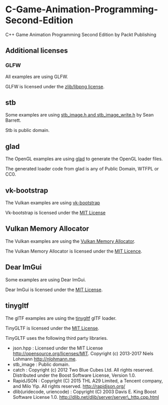 # C-Game-Animation-Programming-Second-Edition
C++ Game Animation Programming Second Edition by Packt Publishing


## Additional licenses

### GLFW

All examples are using GLFW.

GLFW is licensed under the [zlib/libpng license](https://www.glfw.org/license.html).

## stb

Some examples are using [stb_image.h and stb_image_write.h](https://github.com/nothings/stb/) by Sean Barrett.

Stb is public domain.

## glad

The OpenGL examples are using [glad](https://github.com/Dav1dde/glad) to generate the OpenGL loader files.

The generated loader code from glad is any of Public Domain, WTFPL or CC0.

## vk-bootstrap

The Vulkan examples are using [vk-bootstrap](https://github.com/charles-lunarg/vk-bootstrap)

Vk-bootstrap is licensed under the [MIT License](https://github.com/charles-lunarg/vk-bootstrap/blob/master/LICENSE.txt)

## Vulkan Memory Allocator

The Vulkan examples are using the [Vulkan Memory Allocator](https://github.com/GPUOpen-LibrariesAndSDKs/VulkanMemoryAllocator).

The Vulkan Memory Allocator is licensed under the [MIT Licence](https://github.com/GPUOpen-LibrariesAndSDKs/VulkanMemoryAllocator/blob/master/LICENSE.txt).

## Dear ImGui

Some examples are using Dear ImGui.

Dear ImGui is licensed under the [MIT License](https://github.com/ocornut/imgui/blob/master/LICENSE).

## tinygltf

The glTF examples are using the [tinygltf](https://github.com/syoyo/tinygltf) glTF loader.

TinyGLTF is licensed under the [MIT License](https://github.com/syoyo/tinygltf/blob/release/LICENSE).

TinyGLTF uses the following third party libraries.

* json.hpp : Licensed under the MIT License <http://opensource.org/licenses/MIT>. Copyright (c) 2013-2017 Niels Lohmann <http://nlohmann.me>.
* stb\_image : Public domain.
* catch : Copyright (c) 2012 Two Blue Cubes Ltd. All rights reserved. Distributed under the Boost Software License, Version 1.0.
* RapidJSON : Copyright (C) 2015 THL A29 Limited, a Tencent company, and Milo Yip. All rights reserved. http://rapidjson.org/
* dlib(uridecode, uriencode) : Copyright (C) 2003  Davis E. King Boost Software License 1.0. http://dlib.net/dlib/server/server\_http.cpp.html
